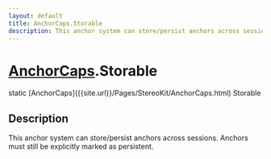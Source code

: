 ```yaml
---
layout: default
title: AnchorCaps.Storable
description: This anchor system can store/persist anchors across sessions. Anchors must still be explicitly marked as persistent.
---
```

# [AnchorCaps]({{site.url}}/Pages/StereoKit/AnchorCaps.html).Storable

<div class='signature' markdown='1'>
static [AnchorCaps]({{site.url}}/Pages/StereoKit/AnchorCaps.html) Storable
</div>

## Description
This anchor system can store/persist anchors across sessions. Anchors
must still be explicitly marked as persistent.

